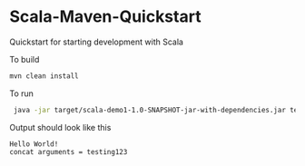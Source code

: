 # Scala-Maven-Quickstart
Quickstart for starting development with Scala

To build
```bash 
mvn clean install
```

To run 
```bash
 java -jar target/scala-demo1-1.0-SNAPSHOT-jar-with-dependencies.jar testing 1 2 3
```

Output should look like this
```
Hello World!
concat arguments = testing123
```
